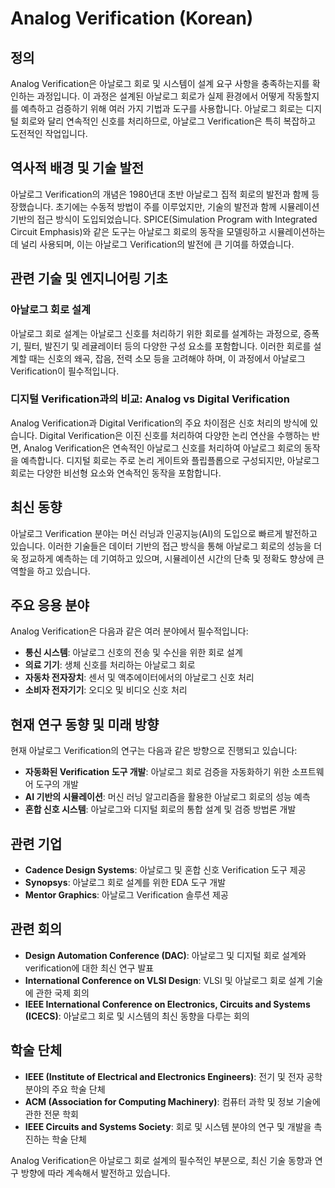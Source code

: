 # Analog Verification (Korean)

## 정의

Analog Verification은 아날로그 회로 및 시스템이 설계 요구 사항을 충족하는지를 확인하는 과정입니다. 이 과정은 설계된 아날로그 회로가 실제 환경에서 어떻게 작동할지를 예측하고 검증하기 위해 여러 가지 기법과 도구를 사용합니다. 아날로그 회로는 디지털 회로와 달리 연속적인 신호를 처리하므로, 아날로그 Verification은 특히 복잡하고 도전적인 작업입니다.

## 역사적 배경 및 기술 발전

아날로그 Verification의 개념은 1980년대 초반 아날로그 집적 회로의 발전과 함께 등장했습니다. 초기에는 수동적 방법이 주를 이루었지만, 기술의 발전과 함께 시뮬레이션 기반의 접근 방식이 도입되었습니다. SPICE(Simulation Program with Integrated Circuit Emphasis)와 같은 도구는 아날로그 회로의 동작을 모델링하고 시뮬레이션하는 데 널리 사용되며, 이는 아날로그 Verification의 발전에 큰 기여를 하였습니다.

## 관련 기술 및 엔지니어링 기초

### 아날로그 회로 설계

아날로그 회로 설계는 아날로그 신호를 처리하기 위한 회로를 설계하는 과정으로, 증폭기, 필터, 발진기 및 레귤레이터 등의 다양한 구성 요소를 포함합니다. 이러한 회로를 설계할 때는 신호의 왜곡, 잡음, 전력 소모 등을 고려해야 하며, 이 과정에서 아날로그 Verification이 필수적입니다.

### 디지털 Verification과의 비교: Analog vs Digital Verification

Analog Verification과 Digital Verification의 주요 차이점은 신호 처리의 방식에 있습니다. Digital Verification은 이진 신호를 처리하여 다양한 논리 연산을 수행하는 반면, Analog Verification은 연속적인 아날로그 신호를 처리하여 아날로그 회로의 동작을 예측합니다. 디지털 회로는 주로 논리 게이트와 플립플롭으로 구성되지만, 아날로그 회로는 다양한 비선형 요소와 연속적인 동작을 포함합니다.

## 최신 동향

아날로그 Verification 분야는 머신 러닝과 인공지능(AI)의 도입으로 빠르게 발전하고 있습니다. 이러한 기술들은 데이터 기반의 접근 방식을 통해 아날로그 회로의 성능을 더욱 정교하게 예측하는 데 기여하고 있으며, 시뮬레이션 시간의 단축 및 정확도 향상에 큰 역할을 하고 있습니다.

## 주요 응용 분야

Analog Verification은 다음과 같은 여러 분야에서 필수적입니다:

- **통신 시스템**: 아날로그 신호의 전송 및 수신을 위한 회로 설계
- **의료 기기**: 생체 신호를 처리하는 아날로그 회로
- **자동차 전자장치**: 센서 및 액추에이터에서의 아날로그 신호 처리
- **소비자 전자기기**: 오디오 및 비디오 신호 처리

## 현재 연구 동향 및 미래 방향

현재 아날로그 Verification의 연구는 다음과 같은 방향으로 진행되고 있습니다:

- **자동화된 Verification 도구 개발**: 아날로그 회로 검증을 자동화하기 위한 소프트웨어 도구의 개발
- **AI 기반의 시뮬레이션**: 머신 러닝 알고리즘을 활용한 아날로그 회로의 성능 예측
- **혼합 신호 시스템**: 아날로그와 디지털 회로의 통합 설계 및 검증 방법론 개발

## 관련 기업

- **Cadence Design Systems**: 아날로그 및 혼합 신호 Verification 도구 제공
- **Synopsys**: 아날로그 회로 설계를 위한 EDA 도구 개발
- **Mentor Graphics**: 아날로그 Verification 솔루션 제공

## 관련 회의

- **Design Automation Conference (DAC)**: 아날로그 및 디지털 회로 설계와 verification에 대한 최신 연구 발표
- **International Conference on VLSI Design**: VLSI 및 아날로그 회로 설계 기술에 관한 국제 회의
- **IEEE International Conference on Electronics, Circuits and Systems (ICECS)**: 아날로그 회로 및 시스템의 최신 동향을 다루는 회의

## 학술 단체

- **IEEE (Institute of Electrical and Electronics Engineers)**: 전기 및 전자 공학 분야의 주요 학술 단체
- **ACM (Association for Computing Machinery)**: 컴퓨터 과학 및 정보 기술에 관한 전문 학회
- **IEEE Circuits and Systems Society**: 회로 및 시스템 분야의 연구 및 개발을 촉진하는 학술 단체

Analog Verification은 아날로그 회로 설계의 필수적인 부분으로, 최신 기술 동향과 연구 방향에 따라 계속해서 발전하고 있습니다.